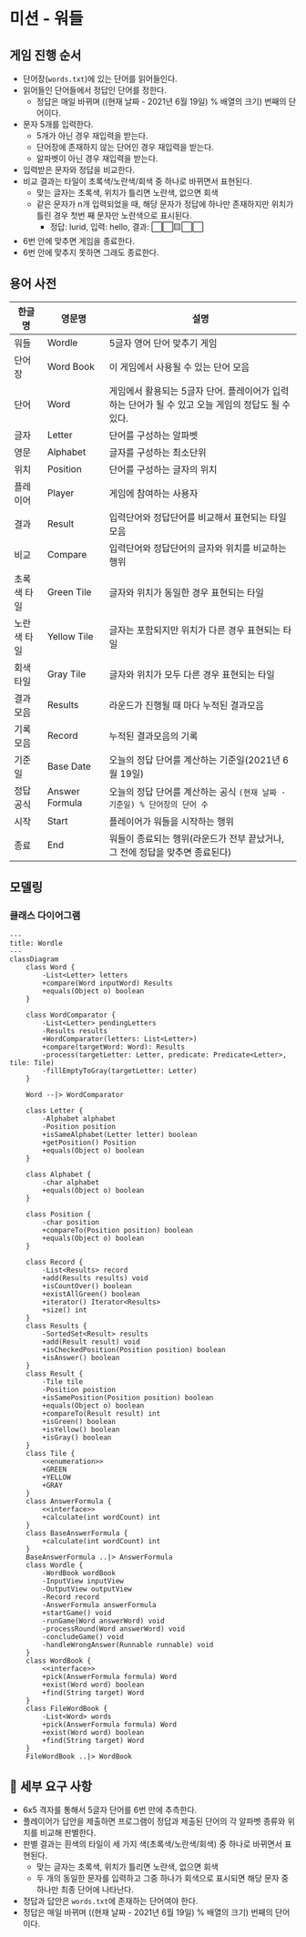 # 미션 - 워들

## 게임 진행 순서

- 단어장(`words.txt`)에 있는 단어를 읽어들인다.
- 읽어들인 단어들에서 정답인 단어를 정한다.
    - 정답은 매일 바뀌며 ((현재 날짜 - 2021년 6월 19일) % 배열의 크기) 번째의 단어이다.
- 문자 5개를 입력한다.
    - 5개가 아닌 경우 재입력을 받는다.
    - 단어장에 존재하지 않는 단어인 경우 재입력을 받는다.
    - 알파벳이 아닌 경우 재입력을 받는다.
- 입력받은 문자와 정답을 비교한다.
- 비교 결과는 타일이 초록색/노란색/회색 중 하나로 바뀌면서 표현된다.
    - 맞는 글자는 초록색, 위치가 틀리면 노란색, 없으면 회색
    - 같은 문자가 n개 입력되었을 때, 해당 문자가 정답에 하나만 존재하지만 위치가 틀린 경우 첫번 째 문자만 노란색으로 표시된다.
        - 정답: lurid, 입력: hello, 결과: ⬜⬜🟨⬜⬜
- 6번 안에 맞추면 게임을 종료한다.
- 6번 안에 맞추지 못하면 그래도 종료한다.

## 용어 사전

| 한글명    | 영문명            | 설명                                                         |
|--------|----------------|------------------------------------------------------------|
| 워들     | Wordle         | 5글자 영어 단어 맞추기 게임                                           |
| 단어장    | Word Book      | 이 게임에서 사용될 수 있는 단어 모음                                      |
| 단어  | Word     | 게임에서 활용되는 5글자 단어. 플레이어가 입력하는 단어가 될 수 있고 오늘 게임의 정답도 될 수 있다. |
| 글자     | Letter         | 단어를 구성하는 알파벳                                               |
| 영문     | Alphabet       | 글자를 구성하는 최소단위                                              |
| 위치     | Position       | 단어를 구성하는 글자의 위치                                            |
| 플레이어   | Player         | 게임에 참여하는 사용자                                               |
| 결과     | Result         | 입력단어와 정답단어를 비교해서 표현되는 타일모음                                 |
| 비교     | Compare        | 입력단어와 정답단어의 글자와 위치를 비교하는 행위                                |
| 초록색 타일 | Green Tile     | 글자와 위치가 동일한 경우 표현되는 타일                                     |
| 노란색 타일 | Yellow Tile    | 글자는 포함되지만 위치가 다른 경우 표현되는 타일                                |
| 회색 타일  | Gray Tile      | 글자와 위치가 모두 다른 경우 표현되는 타일                                   |
| 결과모음   | Results        | 라운드가 진행될 때 마다 누적된 결과모음                                     |
| 기록모음   | Record         | 누적된 결과모음의 기록                                               |
| 기준일    | Base Date      | 오늘의 정답 단어를 계산하는 기준일(2021년 6월 19일)                          |
| 정답 공식  | Answer Formula | 오늘의 정답 단어를 계산하는 공식 `(현재 날짜 - 기준일) % 단어장의 단어 수`             |
| 시작     | Start          | 플레이어가 워들을 시작하는 행위                                          |
| 종료     | End            | 워들이 종료되는 행위(라운드가 전부 끝났거나, 그 전에 정답을 맞추면 종료된다)               |

## 모델링

### 클래스 다이어그램

```mermaid
---
title: Wordle
---
classDiagram
    class Word {
        -List<Letter> letters
        +compare(Word inputWord) Results
        +equals(Object o) boolean
    }

    class WordComparator {
        -List<Letter> pendingLetters
        -Results results
        +WordComparator(letters: List<Letter>)
        +compare(targetWord: Word): Results
        -process(targetLetter: Letter, predicate: Predicate<Letter>, tile: Tile)
        -fillEmptyToGray(targetLetter: Letter)
    }

    Word --|> WordComparator

    class Letter {
        -Alphabet alphabet
        -Position position
        +isSameAlphabet(Letter letter) boolean
        +getPosition() Position
        +equals(Object o) boolean
    }

    class Alphabet {
        -char alphabet
        +equals(Object o) boolean
    }

    class Position {
        -char position
        +compareTo(Position position) boolean
        +equals(Object o) boolean
    }
    
    class Record {
        -List<Results> record
        +add(Results results) void
        +isCountOver() boolean
        +existAllGreen() boolean
        +iterator() Iterator<Results>
        +size() int
    }
    class Results {
        -SortedSet<Result> results
        +add(Result result) void
        +isCheckedPosition(Position position) boolean
        +isAnswer() boolean
    }
    class Result {
        -Tile tile
        -Position poistion
        +isSamePosition(Position position) boolean
        +equals(Object o) boolean
        +compareTo(Result result) int
        +isGreen() boolean
        +isYellow() boolean
        +isGray() boolean
    }
    class Tile {
        <<enumeration>>
        +GREEN
        +YELLOW
        +GRAY
    }
    class AnswerFormula {
        <<interface>>
        +calculate(int wordCount) int
    }
    class BaseAnswerFormula {
        +calculate(int wordCount) int
    }
    BaseAnswerFormula ..|> AnswerFormula
    class Wordle {
        -WordBook wordBook
        -InputView inputView
        -OutputView outputView
        -Record record
        -AnswerFormula answerFormula
        +startGame() void
        -runGame(Word answerWord) void
        -processRound(Word answerWord) void
        -concludeGame() void
        -handleWrongAnswer(Runnable runnable) void
    }
    class WordBook {
        <<interface>>
        +pick(AnswerFormula formula) Word
        +exist(Word word) boolean
        +find(String target) Word
    }
    class FileWordBook {
        -List<Word> words
        +pick(AnswerFormula formula) Word
        +exist(Word word) boolean
        +find(String target) Word
    }
    FileWordBook ..|> WordBook
```

## 🚀 세부 요구 사항

- 6x5 격자를 통해서 5글자 단어를 6번 만에 추측한다.
- 플레이어가 답안을 제출하면 프로그램이 정답과 제출된 단어의 각 알파벳 종류와 위치를 비교해 판별한다.
- 판별 결과는 흰색의 타일이 세 가지 색(초록색/노란색/회색) 중 하나로 바뀌면서 표현된다.
    - 맞는 글자는 초록색, 위치가 틀리면 노란색, 없으면 회색
    - 두 개의 동일한 문자를 입력하고 그중 하나가 회색으로 표시되면 해당 문자 중 하나만 최종 단어에 나타난다.
- 정답과 답안은 `words.txt`에 존재하는 단어여야 한다.
- 정답은 매일 바뀌며 ((현재 날짜 - 2021년 6월 19일) % 배열의 크기) 번째의 단어이다.
